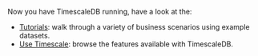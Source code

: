 Now you have TimescaleDB running, have a look at the:

* [Tutorials][tutorials]: walk through a variety of business scenarios using example datasets.
* [Use Timescale][tsdb-docs]: browse the features available with TimescaleDB.

[tsdb-docs]: /use-timescale/:currentVersion:/
[tutorials]: /implement-use-cases/:currentVersion:/
